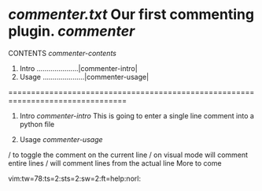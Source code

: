 *commenter.txt* Our first commenting plugin.
*commenter*
================================================================================
CONTENTS                     *commenter-contents*

1. Intro .....................|commenter-intro|
2. Usage .....................|commenter-usage|

================================================================================

1. Intro                      *commenter-intro*
This is going to enter a single line comment into a python file

2. Usage                      *commenter-usage*

<leader>/ to toggle the comment on the current line
<leader>/ on visual mode will comment entire lines
<count><leader>/ will comment <count> lines from the actual line
More to come

vim:tw=78:ts=2:sts=2:sw=2:ft=help:norl:
